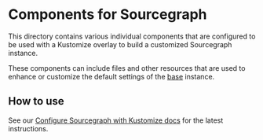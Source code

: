 # Components for Sourcegraph

This directory contains various individual components that are configured to be used with a Kustomize overlay to build a customized Sourcegraph instance.

These components can include files and other resources that are used to enhance or customize the default settings of the [base](../base) instance.

## How to use

See our [Configure Sourcegraph with Kustomize docs](https://docs.sourcegraph.com/admin/deploy/kubernetes/configure) for the latest instructions.
